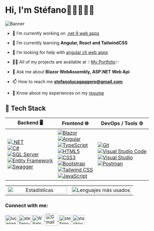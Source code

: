 # Hi, I'm Stéfano👋🏻👨🏻‍💻

<img src="https://i.imgur.com/AsbUSOk.png" alt="Banner">

- 🔭 I’m currently working on [.net 9 web apps](https://github.com/lucagaggero7/Proyecto_Zetta)

- 🌱 I’m currently learning **Angular, React and TailwindCSS**

- 🤝 I’m looking for help with [angular cli web apps](https://github.com/lucagaggero7/CelularesAngularApp)

- 👨‍💻 All of my projects are available at ✨[My Portfolio](https://portafolio-stefano-gaggero.netlify.app/)✨

- 💬 Ask me about **Blazor WebAssembly, ASP.NET Web Api**

- 📫 How to reach me **stefanolucagaggero@gmail.com**

- 📄 Know about my experiences on my [resume](https://drive.google.com/file/d/12ZgguPWwuoU8pQSNv69kQdI_U2KhHWG5/view?usp=drive_link)


<div align="left">
  <h2>🚀 Tech Stack</h2>
  <table>
    <thead>
      <tr>
        <th>Backend 🖥️</th>
        <th>Frontend 🌐</th>
        <th>DevOps / Tools ⚙️</th>
      </tr>
    </thead>
    <tbody>
      <tr>
        <!-- Backend -->
        <td>
          <a href="https://dotnet.microsoft.com/" target="_blank">
            <img src="https://img.shields.io/badge/.NET-512BD4?style=for-the-badge&logo=dotnet&logoColor=white" alt=".NET">
          </a><br>
          <a href="https://learn.microsoft.com/en-us/dotnet/csharp/" target="_blank">
            <img src="https://img.shields.io/badge/C%23-239120?style=for-the-badge&logo=csharp&logoColor=white" alt="C#">
          </a><br>
          <a href="https://www.microsoft.com/en-us/sql-server/" target="_blank">
            <img src="https://img.shields.io/badge/SQL_Server-CC2927?style=for-the-badge&logo=microsoft-sql-server&logoColor=white" alt="SQL Server">
          </a><br>
          <a href="https://learn.microsoft.com/en-us/ef/" target="_blank">
            <img src="https://img.shields.io/badge/Entity_Framework-512BD4?style=for-the-badge&logo=dotnet&logoColor=white" alt="Entity Framework">
          </a><br>
          <a href="https://swagger.io/" target="_blank">
            <img src="https://img.shields.io/badge/Swagger-85EA2D?style=for-the-badge&logo=swagger&logoColor=black" alt="Swagger">
          </a>
        </td>
        <!-- Frontend -->
        <td>
          <a href="https://blazor.net/" target="_blank">
            <img src="https://img.shields.io/badge/Blazor-512BD4?style=for-the-badge&logo=blazor&logoColor=white" alt="Blazor">
          </a><br>
          <a href="https://angular.io/" target="_blank">
            <img src="https://img.shields.io/badge/Angular-DD0031?style=for-the-badge&logo=angular&logoColor=white" alt="Angular">
          </a><br>
          <a href="https://www.typescriptlang.org/" target="_blank">
            <img src="https://img.shields.io/badge/TypeScript-3178C6?style=for-the-badge&logo=typescript&logoColor=white" alt="TypeScript">
          </a><br>
          <a href="https://developer.mozilla.org/en-US/docs/Web/HTML" target="_blank">
            <img src="https://img.shields.io/badge/HTML5-E34F26?style=for-the-badge&logo=html5&logoColor=white" alt="HTML5">
          </a><br>
          <a href="https://developer.mozilla.org/en-US/docs/Web/CSS" target="_blank">
            <img src="https://img.shields.io/badge/CSS3-1572B6?style=for-the-badge&logo=css3&logoColor=white" alt="CSS3">
          </a><br>
          <a href="https://getbootstrap.com/" target="_blank">
            <img src="https://img.shields.io/badge/Bootstrap-563D7C?style=for-the-badge&logo=bootstrap&logoColor=white" alt="Bootstrap">
          </a><br>
          <a href="https://tailwindcss.com/" target="_blank">
            <img src="https://img.shields.io/badge/Tailwind_CSS-06B6D4?style=for-the-badge&logo=tailwindcss&logoColor=white" alt="Tailwind CSS">
          </a><br>
          <a href="https://developer.mozilla.org/en-US/docs/Web/JavaScript" target="_blank">
            <img src="https://img.shields.io/badge/JavaScript-F7DF1E?style=for-the-badge&logo=javascript&logoColor=black" alt="JavaScript">
          </a>
        </td>
        <!-- DevOps / Tools -->
        <td>
          <a href="https://git-scm.com/" target="_blank">
            <img src="https://img.shields.io/badge/Git-F05032?style=for-the-badge&logo=git&logoColor=white" alt="Git">
          </a><br>
          <a href="https://code.visualstudio.com/" target="_blank">
            <img src="https://img.shields.io/badge/VS_Code-0078D4?style=for-the-badge&logo=visual-studio-code&logoColor=white" alt="Visual Studio Code">
          </a><br>
          <a href="https://visualstudio.microsoft.com/" target="_blank">
            <img src="https://img.shields.io/badge/Visual_Studio-5C2D91?style=for-the-badge&logo=visual-studio&logoColor=white" alt="Visual Studio">
          </a><br>
          <a href="https://www.postman.com/" target="_blank">
            <img src="https://img.shields.io/badge/Postman-FF6C37?style=for-the-badge&logo=postman&logoColor=white" alt="Postman">
          </a>
        </td>
      </tr>
    </tbody>
  </table>
</div>


<table style="table-layout: auto; width: 100%;"> 
  <tr>
    <td align="center" style="max-width: 50%; width: 50%;">
      <picture>
        <source
          srcset="https://github-readme-stats.vercel.app/api?username=lucagaggero7&bg-color=white&title_color=0134ff&icon_color=0134ff&border_color=0134ff&text_bold=true&hide=contribs&show_icons=true&theme=dark&locale=en&custom_title=GitHub%20Stats"
          media="(prefers-color-scheme: dark)"
        />
        <source
          srcset="https://github-readme-stats.vercel.app/api?username=lucagaggero7&title_color=0134ff&icon_color=0134ff&border_color=0134ff&text_bold=true&hide=contribs&show_icons=true&theme=transparent&locale=en&custom_title=GitHub%20Stats"
          media="(prefers-color-scheme: light), (prefers-color-scheme: no-preference)"
        />
        <img
          src="https://github-readme-stats.vercel.app/api?username=lucagaggero7&show_icons=true"
          alt="Estadísticas"
          style="width: 100%; max-width: 100%;"
        />
      </picture>
    <td align="center" style="max-width: 50%; width: 50%;">
      <picture>
        <source
          srcset="https://github-readme-stats.vercel.app/api/wakatime?username=@lucagaggero7&title_color=0134ff&icon_color=0134ff&border_color=0134ff&text_bold=true&theme=dark&custom_title=Last%20Week%20Activity"
          media="(prefers-color-scheme: dark)"
        />
        <source
          srcset="https://github-readme-stats.vercel.app/api/wakatime?username=@lucagaggero7&title_color=0134ff&icon_color=0134ff&border_color=0134ff&text_bold=true&theme=transparent&custom_title=Last%20Week%20Activity"
          media="(prefers-color-scheme: light), (prefers-color-scheme: no-preference)"
        />
        <img
          src="https://github-readme-stats.vercel.app/api/wakatime?username=@lucagaggero7&show_icons=true"
          alt="Lenguajes más usados"
          style="width: 100%; max-width: 100%;"
        />
      </picture>
    </td>
  </tr>
</table> 

<h3 align="left">Connect with me:</h3>
<p align="left">
  <a href="https://github.com/lucagaggero7" target="blank">
    <img align="center" src="https://raw.githubusercontent.com/rahuldkjain/github-profile-readme-generator/master/src/images/icons/Social/github.svg" alt="lucagaggero7" height="30" width="40" />
  </a>
  <a href="https://linkedin.com/in/stefano-gaggero-508a09183" target="blank">
    <img align="center" src="https://raw.githubusercontent.com/rahuldkjain/github-profile-readme-generator/master/src/images/icons/Social/linked-in-alt.svg" alt="stefano-gaggero-508a09183" height="30" width="40" />
  </a>
  <a href="https://wa.me/3572403100" target="blank">
    <img align="center" src="https://raw.githubusercontent.com/rahuldkjain/github-profile-readme-generator/master/src/images/icons/Social/whatsapp.svg" alt="WhatsApp" height="30" width="40" />
  </a>
  <a href="mailto:stefanolucagaggero@gmail.com" target="blank">
    <img align="center" src="https://i.imgur.com/y3Dsct9.png" alt="Gmail" height="40" width="40" />
  </a>
  <a href="https://instagram.com/stefanogaggero_" target="blank">
    <img align="center" src="https://raw.githubusercontent.com/rahuldkjain/github-profile-readme-generator/master/src/images/icons/Social/instagram.svg" alt="stefanogaggero_" height="30" width="40" />
  </a>
  <a href="https://stackoverflow.com/users/28652703/stefano-gaggero" target="blank">
    <img align="center" src="https://raw.githubusercontent.com/rahuldkjain/github-profile-readme-generator/master/src/images/icons/Social/stack-overflow.svg" alt="stackoverflow" height="30" width="40" />
  </a>
</p>

 <!-- Soy programador 💻 y estudiante de la carrera de Desarrollo de Software. Trabajo con __.NET 8__ , __.NET 9__ y __.NET Framework 4.8__, utilizando C#. Empleo herramientas como ASP.NET Core Web API, Entity Framework, Swagger/OpenAPI y bases de datos SQL Server. Para el diseño frontend utilizo Angular, ASP.NET Web Forms, Blazor WebAssembly, HTML, CSS, Bootstrap, JavaScript y TypeScript. -->


<!--🌱 Actualmente expandiendo mis conocimientos en .NET 9, Blazor y Angular -->

<!-- <img src="logo-transparent.png" alt="Logo de GitHub" width="70">  -->


<!-- [-> Visitá mi portafolio !🌐](https://portafolio-stefano-gaggero.netlify.app/)  
[-> Aquí puedes ver mis repositorios📌](https://github.com/lucagaggero7?tab=repositories)  
[-> Y aquí contactarme en LinkedIn👨🏻‍💼](https://www.linkedin.com/in/stefano-gaggero-508a09183/?originalSubdomain=ar) -->


<!-- STATS DEL WAKATIME -->
<!-- [![Harlok's WakaTime stats](https://github-readme-stats.vercel.app/api/wakatime?username=@lucagaggero7)](https://github.com/anuraghazra/github-readme-stats) -->


<!-- **lucagaggero7/lucagaggero7** is a ✨ _special_ ✨ repository because its `README.md` (this file) appears on your GitHub profile. -->


<!-- Here are some ideas to get you started:

- 🔭 I’m currently working on ...
- 🌱 I’m currently learning ...
- 👯 I’m looking to collaborate on ...
- 🤔 I’m looking for help with ...
- 💬 Ask me about ...
- 📫 How to reach me: ...
- 😄 Pronouns: ...
- ⚡ Fun fact: ... -->

